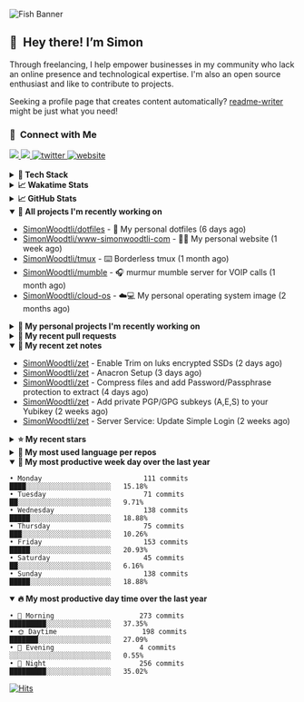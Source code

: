 ![Fish Banner](assets/fish.webp)

## 👋 &nbsp;Hey there! I’m Simon

Through freelancing, I help empower businesses in my community who lack
an online presence and technological expertise. I'm also an open source
enthusiast and like to contribute to projects.

Seeking a profile page that creates content automatically?
[readme-writer] might be just what you need!

### 🤝 &nbsp;Connect with Me

<div align="left">
<a href="https://linkedin.com/in/simonwoodtli" target="_blank">
<img src="https://img.shields.io/badge/linkedin-1E77B5?style=for-the-badge&logo=linkedin&logoColor=white alt=linkedin" />
</a>
<a href="https://github.com/simonwoodtli" target="_blank">
<img src="https://img.shields.io/badge/github-24292E?style=for-the-badge&logo=github&logoColor=white alt=github" />
</a>
<a href="https://twitter.com/simonwoodtlidev" target="_blank">
<img src="https://img.shields.io/badge/twitter-26a7de?style=for-the-badge&logo=twitter&logoColor=white" alt="twitter"/>
</a>
<a href="https://simonwoodtli.com" target="_blank">
<img src="https://img.shields.io/badge/website-E2925F?style=for-the-badge&logo=google-chrome&logoColor=white" alt="website"/>
</a>
</div>
<br/>


<details>
  <summary><b>🧰 Tech Stack</b></summary>
  <div align="center">
  <a href="https://skillicons.dev" target="_blank">
  <img src="https://skillicons.dev/icons?i=js,html,css,bash,python,go,postgresql,docker,vim,linux" alt="JavaScript, HTML, CSS, Bash, Python, Go, PostgreSQL, Docker, Vim,
  Linux">
  </a>
  </div>
</details>

<details>
  <summary><b>📈 Wakatime Stats</b></summary>
  <p align="center"><a href="https://wakatime.com/@SimonWoodtli">
  <img align="center" width="400" height="300" src="https://wakatime.com/share/@SimonWoodtli/7761bcef-e104-47d9-912a-dfd6bf08868b.svg" />
  </a>
  <a href="https://wakatime.com/@SimonWoodtli">
  <img align="center" width="400" height="300" src="https://wakatime.com/share/@SimonWoodtli/341953df-6a40-47b7-8220-ace4eabe0a17.svg" />
  </a></p>

  <h4><b>💬 I've been working with the following languages over the last 7 days</b></h4>

```
• Bash                           10 hrs 39 mins                 █████████░░░░░░░░░░░░░░░░   34.64%
• Markdown                       5 hrs 51 mins                  █████░░░░░░░░░░░░░░░░░░░░   19.02%
• Text                           4 hrs 1 min                    ███░░░░░░░░░░░░░░░░░░░░░░   13.09%
• Other                          3 hrs 39 mins                  ███░░░░░░░░░░░░░░░░░░░░░░   11.89%
• Crontab                        3 hrs 37 mins                  ███░░░░░░░░░░░░░░░░░░░░░░   11.78%
• sh                             1 hr 8 mins                    █░░░░░░░░░░░░░░░░░░░░░░░░   3.69%
• conf                           30 mins                        ░░░░░░░░░░░░░░░░░░░░░░░░░   1.66%
• neomuttrc                      25 mins                        ░░░░░░░░░░░░░░░░░░░░░░░░░   1.38%
• tar                            15 mins                        ░░░░░░░░░░░░░░░░░░░░░░░░░   0.86%
• YAML                           12 mins                        ░░░░░░░░░░░░░░░░░░░░░░░░░   0.7%
• systemd                        6 mins                         ░░░░░░░░░░░░░░░░░░░░░░░░░   0.37%
• INI                            6 mins                         ░░░░░░░░░░░░░░░░░░░░░░░░░   0.37%
• muttrc                         6 mins                         ░░░░░░░░░░░░░░░░░░░░░░░░░   0.33%
• JSON                           4 mins                         ░░░░░░░░░░░░░░░░░░░░░░░░░   0.22%
```

  <h4>👷 I've been working on the following projects over the last 7 days</h4>

```
• Unknown Project                13 hrs 26 mins                 ███████████░░░░░░░░░░░░░░   44.05%
• dotfiles                       6 hrs 50 mins                  ██████░░░░░░░░░░░░░░░░░░░   22.43%
• Private                        5 hrs 19 mins                  ████░░░░░░░░░░░░░░░░░░░░░   17.43%
• zet                            3 hrs 35 mins                  ███░░░░░░░░░░░░░░░░░░░░░░   11.76%
• cloud-os                       52 mins                        █░░░░░░░░░░░░░░░░░░░░░░░░   2.89%
• workspace-alpine               12 mins                        ░░░░░░░░░░░░░░░░░░░░░░░░░   0.71%
• readme-writer                  9 mins                         ░░░░░░░░░░░░░░░░░░░░░░░░░   0.52%
• cmd-zet                        3 mins                         ░░░░░░░░░░░░░░░░░░░░░░░░░   0.21%
```

  <h4><b>🛠️ I've been working with the following editors over the last 7 days</b></h4>

```
• Vim                            30 hrs 46 mins                 █████████████████████████   100%
```

  <h4><b>💻 I've been working with the following operating systems over the last 7 days</b></h4>

```
• Linux                          30 hrs 46 mins                 █████████████████████████   100%
```

</details>

<details>
  <summary><b>📈 GitHub Stats</b></summary>
  <div align="center">
  <a href="https://github.com/anuraghazra/github-readme-stats"> 
  <img src="https://github-readme-stats.vercel.app/api?username=simonwoodtli&theme=onedark&show_icons=true&hide_rank=true&custom_title=Stats&count_private=true&hide_border=true&hide=issues&line_height=24&bg_color=0d1117" alt="Github Stats">
  <img src="https://github-readme-stats.vercel.app/api/top-langs/?username=simonwoodtli&layout=compact&theme=onedark&count_private=true&hide_border=true&bg_color=0d1117" alt="Top Langs">
  </a>
  </div>
</details>

<details open="">
  <summary><b>👷 All projects I'm recently working on</b></summary>

* [SimonWoodtli/dotfiles](https://github.com/SimonWoodtli/dotfiles) - 🏡 My personal dotfiles (6 days ago)
* [SimonWoodtli/www-simonwoodtli-com](https://github.com/SimonWoodtli/www-simonwoodtli-com) - 👨‍💻 My personal website (1 week ago)
* [SimonWoodtli/tmux](https://github.com/SimonWoodtli/tmux) - ⌨️ Borderless tmux (1 month ago)
* [SimonWoodtli/mumble](https://github.com/SimonWoodtli/mumble) - 🎧 murmur mumble server for VOIP calls (1 month ago)
* [SimonWoodtli/cloud-os](https://github.com/SimonWoodtli/cloud-os) - ☁️💻 My personal operating system image (2 months ago)

</details>
<details>
  <summary><b>🌱 My personal projects I'm recently working on</b></summary>

* [SimonWoodtli/dotfiles](https://github.com/SimonWoodtli/dotfiles) - 🏡 My personal dotfiles (6 days ago)
* [SimonWoodtli/www-simonwoodtli-com](https://github.com/SimonWoodtli/www-simonwoodtli-com) - 👨‍💻 My personal website (1 week ago)
* [SimonWoodtli/tmux](https://github.com/SimonWoodtli/tmux) - ⌨️ Borderless tmux (1 month ago)
* [SimonWoodtli/mumble](https://github.com/SimonWoodtli/mumble) - 🎧 murmur mumble server for VOIP calls (1 month ago)
* [SimonWoodtli/cloud-os](https://github.com/SimonWoodtli/cloud-os) - ☁️💻 My personal operating system image (2 months ago)

</details>
<details>
  <summary><b>🔨 My recent pull requests</b></summary>

* [feat: add wireguard-generate-keys script](https://github.com/SimonWoodtli/dotfiles-old/pull/14) on [SimonWoodtli/dotfiles-old](https://github.com/SimonWoodtli/dotfiles-old) (17 months ago)
* [feat: add video-to-gif script](https://github.com/SimonWoodtli/dotfiles-old/pull/13) on [SimonWoodtli/dotfiles-old](https://github.com/SimonWoodtli/dotfiles-old) (17 months ago)
* [feat: add spoof-mac-linux script](https://github.com/SimonWoodtli/dotfiles-old/pull/12) on [SimonWoodtli/dotfiles-old](https://github.com/SimonWoodtli/dotfiles-old) (17 months ago)
* [feat: add sp-tmux script](https://github.com/SimonWoodtli/dotfiles-old/pull/11) on [SimonWoodtli/dotfiles-old](https://github.com/SimonWoodtli/dotfiles-old) (17 months ago)
* [feat: add sp script](https://github.com/SimonWoodtli/dotfiles-old/pull/10) on [SimonWoodtli/dotfiles-old](https://github.com/SimonWoodtli/dotfiles-old) (17 months ago)

</details>
<details open="">
  <summary><b>📝 My recent zet notes</b></summary>

* [SimonWoodtli/zet](https://github.com/SimonWoodtli/zet/tree/87faac005c8e0178a7269bae60109ca9877cc229/20240220231311) - Enable Trim on luks encrypted SSDs (2 days ago)
* [SimonWoodtli/zet](https://github.com/SimonWoodtli/zet/tree/e070b876413072fe6c7c9630fa5c25e0cb915bdb/20240219142720) - Anacron Setup (3 days ago)
* [SimonWoodtli/zet](https://github.com/SimonWoodtli/zet/tree/353c4e49e2878c41cf0724b4c8d5af432cce6624/20240218140751) - Compress files and add Password/Passphrase protection to extract (4 days ago)
* [SimonWoodtli/zet](https://github.com/SimonWoodtli/zet/tree/2fdb7a1889f16dbed642b1af1f1a48b110c4dafc/20240205234225) - Add private PGP/GPG subkeys (A,E,S) to your Yubikey (2 weeks ago)
* [SimonWoodtli/zet](https://github.com/SimonWoodtli/zet/tree/1623456800f79cd0eca90f8ca0c56c1cf608fe5e/20240204194240) - Server Service: Update Simple Login (2 weeks ago)

</details>
<details>
  <summary><b>⭐ My recent stars</b></summary>

* [simple-login/app](https://github.com/simple-login/app) - The SimpleLogin back-end and web app (2 weeks ago)
* [progit/progit2](https://github.com/progit/progit2) - Pro Git 2nd Edition (3 weeks ago)
* [MichaIng/DietPi](https://github.com/MichaIng/DietPi) - Lightweight justice for your single-board computer! (1 month ago)
* [mumble-voip/mumble](https://github.com/mumble-voip/mumble) - Mumble is an open-source, low-latency, high quality voice chat software. (1 month ago)
* [bigskysoftware/htmx](https://github.com/bigskysoftware/htmx) - </> htmx - high power tools for HTML (2 months ago)

</details>
<details>
  <summary><b>💬 My most used language per repos</b></summary>

```
• Shell                          16 repos                       ███████████████████░░░░░░   76.19%
• JavaScript                     1 repo                         █░░░░░░░░░░░░░░░░░░░░░░░░   4.76%
• CSS                            2 repos                        ██░░░░░░░░░░░░░░░░░░░░░░░   9.52%
• Nix                            1 repo                         █░░░░░░░░░░░░░░░░░░░░░░░░   4.76%
• HTML                           1 repo                         █░░░░░░░░░░░░░░░░░░░░░░░░   4.76%
```

</details>
<details open="">
  <summary><b>📆 My most productive week day over the last year</b></summary>

```
• Monday                         111 commits                    ████░░░░░░░░░░░░░░░░░░░░░   15.18%
• Tuesday                        71 commits                     ██░░░░░░░░░░░░░░░░░░░░░░░   9.71%
• Wednesday                      138 commits                    █████░░░░░░░░░░░░░░░░░░░░   18.88%
• Thursday                       75 commits                     ███░░░░░░░░░░░░░░░░░░░░░░   10.26%
• Friday                         153 commits                    █████░░░░░░░░░░░░░░░░░░░░   20.93%
• Saturday                       45 commits                     ██░░░░░░░░░░░░░░░░░░░░░░░   6.16%
• Sunday                         138 commits                    █████░░░░░░░░░░░░░░░░░░░░   18.88%
```

</details>
<details open="">
  <summary><b>🔥 My most productive day time over the last year</b></summary>

```
• 🌅 Morning                     273 commits                    █████████░░░░░░░░░░░░░░░░   37.35%
• 🌞 Daytime                     198 commits                    ███████░░░░░░░░░░░░░░░░░░   27.09%
• 🌇 Evening                     4 commits                      ░░░░░░░░░░░░░░░░░░░░░░░░░   0.55%
• 🌃 Night                       256 commits                    █████████░░░░░░░░░░░░░░░░   35.02%
```

</details>

[![Hits](https://hits.seeyoufarm.com/api/count/incr/badge.svg?url=https%3A%2F%2Fgithub.com%2Fsimonwoodtli&count_bg=%23689D6A&title_bg=%23282828&icon=&icon_color=%23E7E7E7&title=views+%28today+%2F+total%29&edge_flat=false)](https://hits.seeyoufarm.com)

[readme-writer]: <https://github.com/SimonWoodtli/readme-writer>
